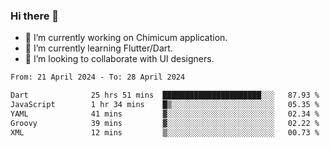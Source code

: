 ### Hi there 👋

<!--
**devcat37/devcat37** is a ✨ _special_ ✨ repository because its `README.md` (this file) appears on your GitHub profile.-->


- 🔭 I’m currently working on Chimicum application.
- 🌱 I’m currently learning Flutter/Dart.
- 👯 I’m looking to collaborate with UI designers.
<!-- - 🤔 I’m looking for help with ... -->

<!--START_SECTION:waka-->

```txt
From: 21 April 2024 - To: 28 April 2024

Dart              25 hrs 51 mins  ██████████████████████░░░   87.93 %
JavaScript        1 hr 34 mins    █▒░░░░░░░░░░░░░░░░░░░░░░░   05.35 %
YAML              41 mins         ▓░░░░░░░░░░░░░░░░░░░░░░░░   02.34 %
Groovy            39 mins         ▓░░░░░░░░░░░░░░░░░░░░░░░░   02.22 %
XML               12 mins         ▒░░░░░░░░░░░░░░░░░░░░░░░░   00.73 %
```

<!--END_SECTION:waka-->
